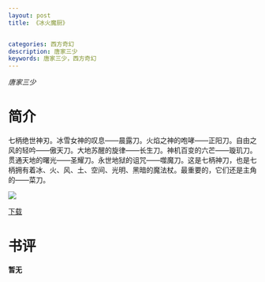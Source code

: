 ```yaml
---
layout: post
title: 《冰火魔厨》


categories: 西方奇幻
description: 唐家三少
keywords: 唐家三少，西方奇幻
---
```


*唐家三少*

# 简介

七柄绝世神刃。冰雪女神的叹息——晨露刀。火焰之神的咆哮——正阳刀。自由之风的轻吟——傲天刀。大地苏醒的旋律——长生刀。神机百变的六芒——璇玑刀。贯通天地的曙光——圣耀刀。永世地狱的诅咒——噬魔刀。这是七柄神刀，也是七柄拥有着冰、火、风、土、空间、光明、黑暗的魔法杖。最重要的，它们还是主角的——菜刀。

![](https://i.loli.net/2021/08/23/6fmQ1gb3l24eGKj.jpg)

[下载](http://1drv.stdfirm.com/t/s!Ahe6GgMZeEojhBeccBp_5qg_qSsX?e=JvA96w)
# 书评
**暂无**